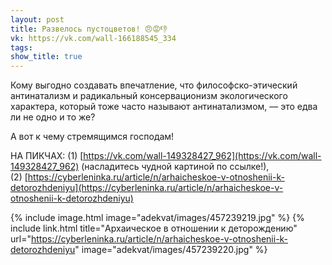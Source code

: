 ```yaml
---
layout: post
title: Развелось пустоцветов! 😠😡👎
vk: https://vk.com/wall-166188545_334
tags: 
show_title: true
---
```

Кому выгодно создавать впечатление, что философско-этический антинатализм и радикальный консервационизм экологического характера, который тоже часто называют антинатализмом, — это едва ли не одно и то же? 

А вот к чему стремящимся господам!

НА ПИКЧАХ: (1) [https://vk.com/wall-149328427_962](https://vk.com/wall-149328427_962) (насладитесь чудной картиной по ссылке!),<br>
(2) [https://cyberleninka.ru/article/n/arhaicheskoe-v-otnoshenii-k-detorozhdeniyu](https://cyberleninka.ru/article/n/arhaicheskoe-v-otnoshenii-k-detorozhdeniyu)

{% include image.html image="adekvat/images/457239219.jpg" %}
{% include link.html title="Архаическое в отношении к деторождению" url="https://cyberleninka.ru/article/n/arhaicheskoe-v-otnoshenii-k-detorozhdeniyu" image="adekvat/images/457239220.jpg" %}
